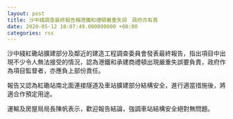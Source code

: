 ```yaml
---
layout: post
title: 沙中綫調查最終報告稱港鐵和禮頓嚴重失誤　政府亦有責
date: 2020-05-12 18:07:49.000000000 +08:00
categories: rss
---
```


沙中綫紅磡站擴建部分及鄰近的建造工程調查委員會發表最終報告，指出項目中出現不少令人無法接受的情況，認為港鐵和承建商禮頓出現嚴重失誤要負責，政府作為項目監督者，亦應負上部份責任。

報告又認為紅磡站南北面連接隧道及車站擴建部分結構安全，進行適當措施後，將適合作預定用途。

運輸及房屋局局長陳帆表示，歡迎報告結論，強調車站結構安全絕對無問題。

